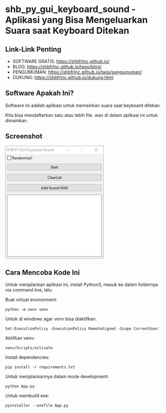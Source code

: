 # shb_py_gui_keyboard_sound - Aplikasi yang Bisa Mengeluarkan Suara saat Keyboard Ditekan

## Link-Link Penting

- SOFTWARE GRATIS: https://shbfrlnc.github.io/
- BLOG: https://shbfrlnc.github.io/tags/blog/
- PENGUMUMAN: https://shbfrlnc.github.io/tags/pengumuman/
- DUKUNG: https://shbfrlnc.github.io/dukung.html

## Software Apakah Ini?

Software ini adalah aplikasi untuk memainkan suara saat keyboard ditekan.

Kita bisa mendaftarkan satu atau lebih file .wav di dalam aplikasi ini untuk dimainkan.

## Screenshot

![ScreenShot](.readme-assets/shb_py_gui_keyboard_sound-1.png?raw=true)

## Cara Mencoba Kode Ini

Untuk menjalankan aplikasi ini, install Python3, masuk ke dalam foldernya via command line, lalu:

Buat virtual environment:

```
python -m venv venv
```

Untuk di windows agar venv bisa diaktifkan:

```
Set-ExecutionPolicy -ExecutionPolicy RemoteSigned -Scope CurrentUser
```

Aktifkan venv:

```
venv/Scripts/activate
```

Install dependencies:

```
pip install -r requirements.txt
```

Untuk menjalankannya dalam mode development:

```
python App.py
```

Untuk membuild exe:

```
pyinstaller --onefile App.py
```
